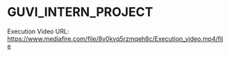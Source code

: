 # GUVI_INTERN_PROJECT
Execution Video URL: https://www.mediafire.com/file/8v0kvq5rzmqeh8c/Execution_video.mp4/file
